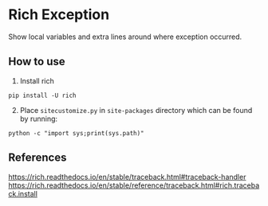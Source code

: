 # Rich Exception

Show local variables and extra lines around where exception occurred.

## How to use

1. Install rich

```
pip install -U rich
```

2. Place `sitecustomize.py` in `site-packages` directory which can be found by running:

```
python -c "import sys;print(sys.path)"
```

## References

https://rich.readthedocs.io/en/stable/traceback.html#traceback-handler
https://rich.readthedocs.io/en/stable/reference/traceback.html#rich.traceback.install

